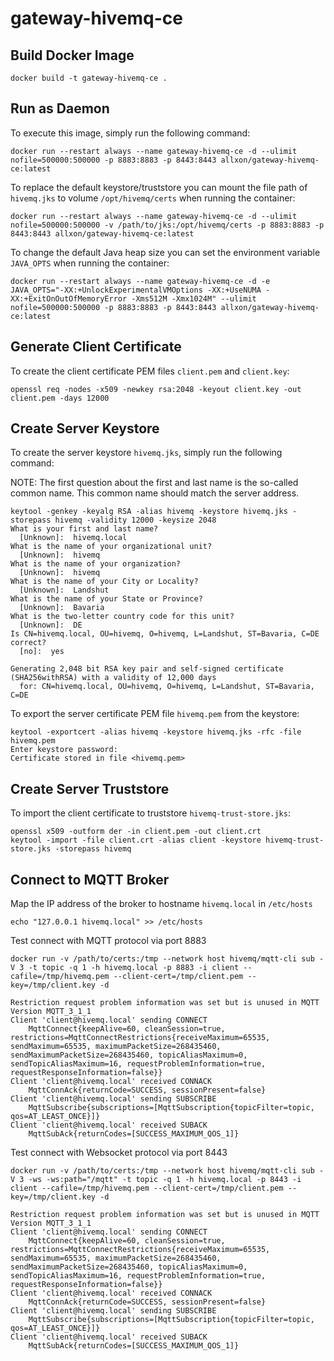 
# gateway-hivemq-ce

## Build Docker Image

    docker build -t gateway-hivemq-ce .
## Run as Daemon
To execute this image, simply run the following command:

    docker run --restart always --name gateway-hivemq-ce -d --ulimit nofile=500000:500000 -p 8883:8883 -p 8443:8443 allxon/gateway-hivemq-ce:latest
To replace the default keystore/truststore you can mount the file path of `hivemq.jks` to volume `/opt/hivemq/certs` when running the container:

    docker run --restart always --name gateway-hivemq-ce -d --ulimit nofile=500000:500000 -v /path/to/jks:/opt/hivemq/certs -p 8883:8883 -p 8443:8443 allxon/gateway-hivemq-ce:latest
To change the default Java heap size you can set the environment variable `JAVA_OPTS` when running the container:

    docker run --restart always --name gateway-hivemq-ce -d -e JAVA_OPTS="-XX:+UnlockExperimentalVMOptions -XX:+UseNUMA -XX:+ExitOnOutOfMemoryError -Xms512M -Xmx1024M" --ulimit nofile=500000:500000 -p 8883:8883 -p 8443:8443 allxon/gateway-hivemq-ce:latest

## Generate Client Certificate
To create the client certificate PEM files `client.pem` and `client.key`:

    openssl req -nodes -x509 -newkey rsa:2048 -keyout client.key -out client.pem -days 12000

## Create Server Keystore
To create the server keystore `hivemq.jks`, simply run the following command:

NOTE: The first question about the first and last name is the so-called common name. This common name should match the server address.


    keytool -genkey -keyalg RSA -alias hivemq -keystore hivemq.jks -storepass hivemq -validity 12000 -keysize 2048
    What is your first and last name?
      [Unknown]:  hivemq.local
    What is the name of your organizational unit?
      [Unknown]:  hivemq
    What is the name of your organization?
      [Unknown]:  hivemq
    What is the name of your City or Locality?
      [Unknown]:  Landshut
    What is the name of your State or Province?
      [Unknown]:  Bavaria
    What is the two-letter country code for this unit?
      [Unknown]:  DE
    Is CN=hivemq.local, OU=hivemq, O=hivemq, L=Landshut, ST=Bavaria, C=DE correct?
      [no]:  yes

    Generating 2,048 bit RSA key pair and self-signed certificate (SHA256withRSA) with a validity of 12,000 days
      for: CN=hivemq.local, OU=hivemq, O=hivemq, L=Landshut, ST=Bavaria, C=DE

To export the server certificate PEM file `hivemq.pem` from the keystore:

    keytool -exportcert -alias hivemq -keystore hivemq.jks -rfc -file hivemq.pem
    Enter keystore password:
    Certificate stored in file <hivemq.pem>

## Create Server Truststore
To import the client certificate to truststore `hivemq-trust-store.jks`:

    openssl x509 -outform der -in client.pem -out client.crt
    keytool -import -file client.crt -alias client -keystore hivemq-trust-store.jks -storepass hivemq

## Connect to MQTT Broker
Map the IP address of the broker to hostname `hivemq.local` in `/etc/hosts`

    echo "127.0.0.1 hivemq.local" >> /etc/hosts
Test connect with MQTT protocol via port 8883

    docker run -v /path/to/certs:/tmp --network host hivemq/mqtt-cli sub -V 3 -t topic -q 1 -h hivemq.local -p 8883 -i client --cafile=/tmp/hivemq.pem --client-cert=/tmp/client.pem --key=/tmp/client.key -d

    Restriction request problem information was set but is unused in MQTT Version MQTT_3_1_1
    Client 'client@hivemq.local' sending CONNECT
        MqttConnect{keepAlive=60, cleanSession=true, restrictions=MqttConnectRestrictions{receiveMaximum=65535, sendMaximum=65535, maximumPacketSize=268435460, sendMaximumPacketSize=268435460, topicAliasMaximum=0, sendTopicAliasMaximum=16, requestProblemInformation=true, requestResponseInformation=false}}
    Client 'client@hivemq.local' received CONNACK
        MqttConnAck{returnCode=SUCCESS, sessionPresent=false}
    Client 'client@hivemq.local' sending SUBSCRIBE
        MqttSubscribe{subscriptions=[MqttSubscription{topicFilter=topic, qos=AT_LEAST_ONCE}]}
    Client 'client@hivemq.local' received SUBACK
        MqttSubAck{returnCodes=[SUCCESS_MAXIMUM_QOS_1]}

Test connect with Websocket protocol via port 8443

    docker run -v /path/to/certs:/tmp --network host hivemq/mqtt-cli sub -V 3 -ws -ws:path="/mqtt" -t topic -q 1 -h hivemq.local -p 8443 -i client --cafile=/tmp/hivemq.pem --client-cert=/tmp/client.pem --key=/tmp/client.key -d

    Restriction request problem information was set but is unused in MQTT Version MQTT_3_1_1
    Client 'client@hivemq.local' sending CONNECT
        MqttConnect{keepAlive=60, cleanSession=true, restrictions=MqttConnectRestrictions{receiveMaximum=65535, sendMaximum=65535, maximumPacketSize=268435460, sendMaximumPacketSize=268435460, topicAliasMaximum=0, sendTopicAliasMaximum=16, requestProblemInformation=true, requestResponseInformation=false}}
    Client 'client@hivemq.local' received CONNACK
        MqttConnAck{returnCode=SUCCESS, sessionPresent=false}
    Client 'client@hivemq.local' sending SUBSCRIBE
        MqttSubscribe{subscriptions=[MqttSubscription{topicFilter=topic, qos=AT_LEAST_ONCE}]}
    Client 'client@hivemq.local' received SUBACK
        MqttSubAck{returnCodes=[SUCCESS_MAXIMUM_QOS_1]}